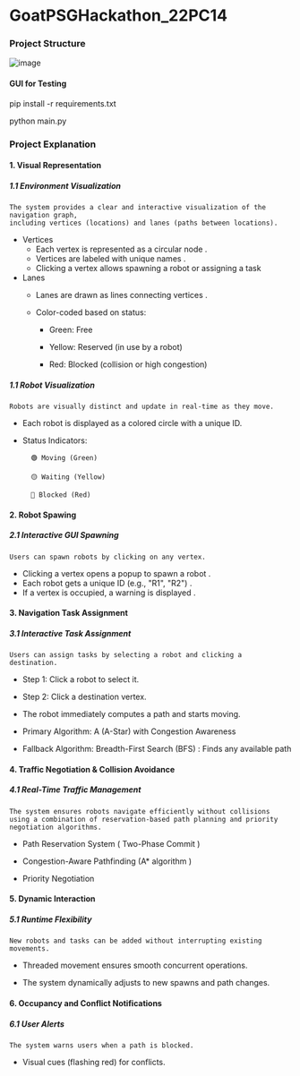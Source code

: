 # GoatPSGHackathon_22PC14

### Project Structure 
![image](https://github.com/user-attachments/assets/df22bd35-cbf2-4665-98f3-4d8b524b29c4)

#### GUI for Testing 

pip install -r requirements.txt

python main.py


### Project Explanation 

#### 1. Visual Representation

##### 1.1 Environment Visualization

    The system provides a clear and interactive visualization of the navigation graph, 
    including vertices (locations) and lanes (paths between locations).

- Vertices 
    - Each vertex is represented as a circular node .
    - Vertices are labeled with unique names .
    - Clicking a vertex allows spawning a robot or assigning a task
- Lanes 
    - Lanes are drawn as lines connecting vertices .
    - Color-coded based on status:

         - Green: Free

        - Yellow: Reserved (in use by a robot)

        -   Red: Blocked (collision or high congestion)

##### 1.1 Robot Visualization
    Robots are visually distinct and update in real-time as they move.

- Each robot is displayed as a colored circle with a unique ID.
- Status Indicators:

        🟢 Moving (Green)

        🟡 Waiting (Yellow)

        🔴 Blocked (Red)

#### 2. Robot Spawing 

##### 2.1 Interactive GUI Spawning

    Users can spawn robots by clicking on any vertex.

- Clicking a vertex opens a popup to spawn a robot .
- Each robot gets a unique ID (e.g., "R1", "R2") .
- If a vertex is occupied, a warning is displayed .


#### 3. Navigation Task Assignment

##### 3.1 Interactive Task Assignment

    Users can assign tasks by selecting a robot and clicking a destination.


- Step 1: Click a robot to select it.

- Step 2: Click a destination vertex.

- The robot immediately computes a path and starts moving.

- Primary Algorithm: A (A-Star) with Congestion Awareness

- Fallback Algorithm: Breadth-First Search (BFS) : Finds any available path 

#### 4. Traffic Negotiation & Collision Avoidance

##### 4.1  Real-Time Traffic Management

    The system ensures robots navigate efficiently without collisions using a combination of reservation-based path planning and priority negotiation algorithms.


-  Path Reservation System ( Two-Phase Commit )

- Congestion-Aware Pathfinding (A* algorithm )

- Priority Negotiation

#### 5. Dynamic Interaction

##### 5.1 Runtime Flexibility

    New robots and tasks can be added without interrupting existing movements.


-  Threaded movement ensures smooth concurrent operations.

- The system dynamically adjusts to new spawns and path changes.

#### 6. Occupancy and Conflict Notifications

##### 6.1 User Alerts

    The system warns users when a path is blocked.


-  Visual cues (flashing red) for conflicts.
